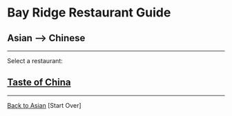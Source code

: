 # Bay Ridge Restaurant Guide
## Asian --> Chinese
---
Select a restaurant:
## [Taste of China](http://www.brooklyntasteofchina.com/)
---
[Back to Asian](../asian.md) 
[Start Over]